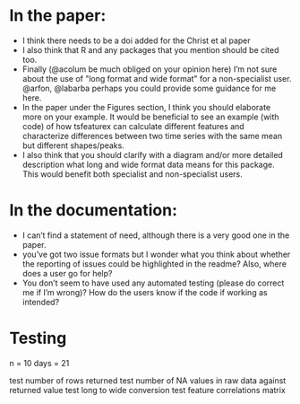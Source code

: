 # In the paper:
- I think there needs to be a doi added for the Christ et al paper
- I also think that R and any packages that you mention should be cited too.
- Finally (@acolum be much obliged on your opinion here) I’m not sure about the use of "long format and wide format" for a non-specialist user. @arfon, @labarba perhaps you could provide some guidance for me here.
- In the paper under the Figures section, I think you should elaborate more on your example. It would be beneficial to see an example (with code) of how tsfeaturex can calculate different features and characterize differences between two time series with the same mean but different shapes/peaks. 
- I also think that you should clarify with a diagram and/or more detailed description what long and wide format data means for this package. This would benefit both specialist and non-specialist users.

# In the documentation:
- I can’t find a statement of need, although there is a very good one in the paper.
- you’ve got two issue formats but I wonder what you think about whether the reporting of issues could be highlighted in the readme? Also, where does a user go for help?
- You don’t seem to have used any automated testing (please do correct me if I’m wrong)? How do the users know if the code if working as intended?


# Testing

n = 10
days = 21

test number of rows returned 
test number of NA values in raw data against returned value
test long to wide conversion
test feature correlations matrix
